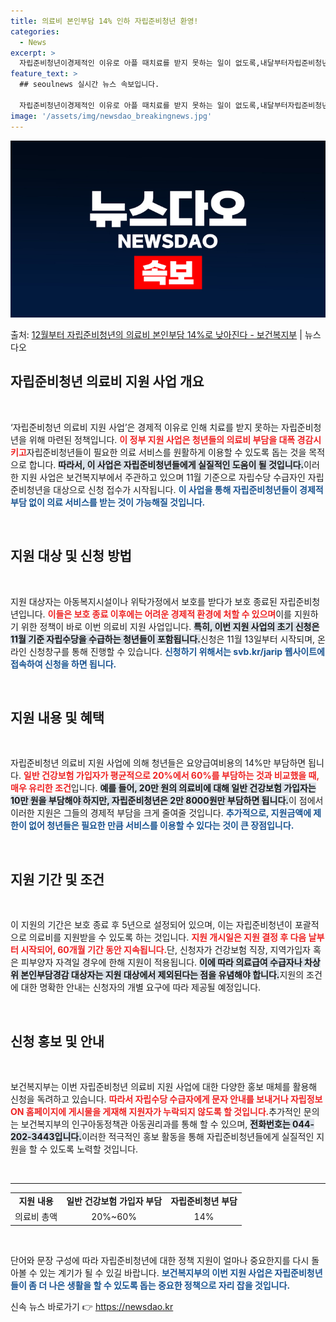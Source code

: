 ```yaml
---
title: 의료비 본인부담 14% 인하 자립준비청년 환영!
categories:
  - News
excerpt: >
  자립준비청년이경제적인 이유로 아플 때치료를 받지 못하는 일이 없도록,내달부터자립준비청년 의료비 지원 사업이 …
feature_text: >
  ## seoulnews 실시간 뉴스 속보입니다.

  자립준비청년이경제적인 이유로 아플 때치료를 받지 못하는 일이 없도록,내달부터자립준비청년 의료비 지원 사업이 …
image: '/assets/img/newsdao_breakingnews.jpg'
---
```


![뉴스다오 속보](/assets/img/newsdao_breakingnews.jpg)

<p>출처: <a href="https://newsdao.kr/2492" rel="dofollow">12월부터 자립준비청년의 의료비 본인부담 14%로 낮아진다 - 보건복지부</a> | 뉴스다오</p>

<h2 data-ke-size="size26">자립준비청년 의료비 지원 사업 개요</h2>

<p data-ke-size="size16">&nbsp;</p>
‘자립준비청년 의료비 지원 사업’은 경제적 이유로 인해 치료를 받지 못하는 자립준비청년을 위해 마련된 정책입니다. <b><span style="color: #ee2323;">이 정부 지원 사업은 청년들의 의료비 부담을 대폭 경감시키고</span></b>자립준비청년들이 필요한 의료 서비스를 원활하게 이용할 수 있도록 돕는 것을 목적으로 합니다. <b><span style="background-color: #21538527;">따라서, 이 사업은 자립준비청년들에게 실질적인 도움이 될 것입니다.</span></b>이러한 지원 사업은 보건복지부에서 주관하고 있으며 11월 기준으로 자립수당 수급자인 자립준비청년을 대상으로 신청 접수가 시작됩니다. <b><span style="color: #1a5490;">이 사업을 통해 자립준비청년들이 경제적 부담 없이 의료 서비스를 받는 것이 가능해질 것입니다.</span></b>

<p data-ke-size="size16">&nbsp;</p>

<h2 data-ke-size="size26">지원 대상 및 신청 방법</h2>

<p data-ke-size="size16">&nbsp;</p>
지원 대상자는 아동복지시설이나 위탁가정에서 보호를 받다가 보호 종료된 자립준비청년입니다. <b><span style="color: #ee2323;">이들은 보호 종료 이후에는 어려운 경제적 환경에 처할 수 있으며</span></b>이를 지원하기 위한 정책이 바로 이번 의료비 지원 사업입니다. <b><span style="background-color: #21538527;">특히, 이번 지원 사업의 초기 신청은 11월 기준 자립수당을 수급하는 청년들이 포함됩니다.</span></b>신청은 11월 13일부터 시작되며, 온라인 신청창구를 통해 진행할 수 있습니다. <b><span style="color: #1a5490;">신청하기 위해서는 svb.kr/jarip 웹사이트에 접속하여 신청을 하면 됩니다.</span></b>

<p data-ke-size="size16">&nbsp;</p>

<h2 data-ke-size="size26">지원 내용 및 혜택</h2>

<p data-ke-size="size16">&nbsp;</p>
자립준비청년 의료비 지원 사업에 의해 청년들은 요양급여비용의 14%만 부담하면 됩니다. <b><span style="color: #ee2323;">일반 건강보험 가입자가 평균적으로 20%에서 60%를 부담하는 것과 비교했을 때, 매우 유리한 조건</span></b>입니다. <b><span style="background-color: #21538527;">예를 들어, 20만 원의 의료비에 대해 일반 건강보험 가입자는 10만 원을 부담해야 하지만, 자립준비청년은 2만 8000원만 부담하면 됩니다.</span></b>이 점에서 이러한 지원은 그들의 경제적 부담을 크게 줄여줄 것입니다. <b><span style="color: #1a5490;">추가적으로, 지원금액에 제한이 없어 청년들은 필요한 만큼 서비스를 이용할 수 있다는 것이 큰 장점입니다.</span></b>

<p data-ke-size="size16">&nbsp;</p>

<h2 data-ke-size="size26">지원 기간 및 조건</h2>

<p data-ke-size="size16">&nbsp;</p>
이 지원의 기간은 보호 종료 후 5년으로 설정되어 있으며, 이는 자립준비청년이 포괄적으로 의료비를 지원받을 수 있도록 하는 것입니다. <b><span style="color: #ee2323;">지원 개시일은 지원 결정 후 다음 날부터 시작되어, 60개월 기간 동안 지속됩니다.</span></b>단, 신청자가 건강보험 직장, 지역가입자 혹은 피부양자 자격일 경우에 한해 지원이 적용됩니다. <b><span style="background-color: #21538527;">이에 따라 의료급여 수급자나 차상위 본인부담경감 대상자는 지원 대상에서 제외된다는 점을 유념해야 합니다.</span></b>지원의 조건에 대한 명확한 안내는 신청자의 개별 요구에 따라 제공될 예정입니다.

<p data-ke-size="size16">&nbsp;</p>

<h2 data-ke-size="size26">신청 홍보 및 안내</h2>

<p data-ke-size="size16">&nbsp;</p>
보건복지부는 이번 자립준비청년 의료비 지원 사업에 대한 다양한 홍보 매체를 활용해 신청을 독려하고 있습니다. <b><span style="color: #ee2323;">따라서 자립수당 수급자에게 문자 안내를 보내거나 자립정보 ON 홈페이지에 게시물을 게재해 지원자가 누락되지 않도록 할 것입니다.</span></b>추가적인 문의는 보건복지부의 인구아동정책관 아동권리과를 통해 할 수 있으며, <b><span style="background-color: #21538527;">전화번호는 044-202-3443입니다.</span></b>이러한 적극적인 홍보 활동을 통해 자립준비청년들에게 실질적인 지원을 할 수 있도록 노력할 것입니다.

<p data-ke-size="size16">&nbsp;</p>

<hr>
<table style="width: 100%;">
  <tbody>
    <tr>
      <td style="text-align: center; height: 17px;"><b>지원 내용</b></td>
      <td style="text-align: center; height: 17px;"><b>일반 건강보험 가입자 부담</b></td>
      <td style="text-align: center; height: 17px;"><b>자립준비청년 부담</b></td>
    </tr>
    <tr>
      <td style="text-align: center; height: 17px;">의료비 총액</td>
      <td style="text-align: center; height: 17px;">20%~60%</td>
      <td style="text-align: center; height: 17px;">14%</td>
    </tr>
  </tbody>
</table>
<p data-ke-size="size16">&nbsp;</p>

단어와 문장 구성에 따라 자립준비청년에 대한 정책 지원이 얼마나 중요한지를 다시 돌아볼 수 있는 계기가 될 수 있길 바랍니다. <b><span style="color: #1a5490;">보건복지부의 이번 지원 사업은 자립준비청년들이 좀 더 나은 생활을 할 수 있도록 돕는 중요한 정책으로 자리 잡을 것입니다.</span></b> 

신속 뉴스 바로가기 👉 <a href="https://newsdao.kr" rel="dofollow">https://newsdao.kr</a>


